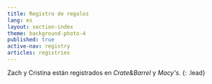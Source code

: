 ```yaml
---
title: Registro de regalos
lang: es
layout: section-index
theme: background-photo-4
published: true
active-nav: registry
articles: registries
---
```

Zach y Cristina están registrados en _Crate&Barrel_ y _Macy's_.
{: .lead}
